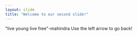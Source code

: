 ```yaml
---
layout: slide
title: "Welcome to our second slide!"
---
```

"live young live free"-mahindra
Use the left arrow to go back!

